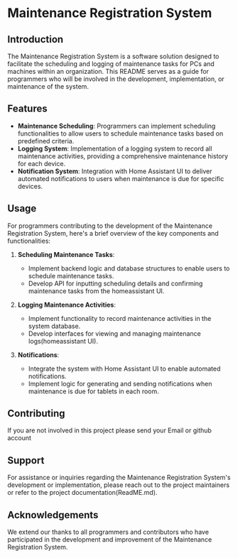 # Maintenance Registration System

## Introduction
The Maintenance Registration System is a software solution designed to facilitate the scheduling and logging of maintenance tasks for PCs and machines within an organization. This README serves as a guide for programmers who will be involved in the development, implementation, or maintenance of the system.

## Features
- **Maintenance Scheduling**: Programmers can implement scheduling functionalities to allow users to schedule maintenance tasks based on predefined criteria.
- **Logging System**: Implementation of a logging system to record all maintenance activities, providing a comprehensive maintenance history for each device.
- **Notification System**: Integration with Home Assistant UI to deliver automated notifications to users when maintenance is due for specific devices.

## Usage
For programmers contributing to the development of the Maintenance Registration System, here's a brief overview of the key components and functionalities:

1. **Scheduling Maintenance Tasks**:
   - Implement backend logic and database structures to enable users to schedule maintenance tasks.
   - Develop API for inputting scheduling details and confirming maintenance tasks from the homeassistant UI.

2. **Logging Maintenance Activities**:
   - Implement functionality to record maintenance activities in the system database.
   - Develop interfaces for viewing and managing maintenance logs(homeassistant UI).

3. **Notifications**:
   - Integrate the system with Home Assistant UI to enable automated notifications.
   - Implement logic for generating and sending notifications when maintenance is due for tablets in each room.

## Contributing
If you are not involved in this project please send your Email or github account

## Support
For assistance or inquiries regarding the Maintenance Registration System's development or implementation, please reach out to the project maintainers or refer to the project documentation(ReadME.md).

## Acknowledgements
We extend our thanks to all programmers and contributors who have participated in the development and improvement of the Maintenance Registration System.
